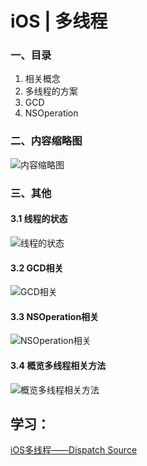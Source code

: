 # iOS | 多线程

### 一、目录
1. 相关概念
2. 多线程的方案
3. GCD
4. NSOperation

### 二、内容缩略图
![内容缩略图](https://upload-images.jianshu.io/upload_images/1893416-4b4c34b91a8fc3c6.png?imageMogr2/auto-orient/strip%7CimageView2/2/w/1240)



### 三、其他
#### 3.1 线程的状态
![线程的状态](https://upload-images.jianshu.io/upload_images/1893416-d5210f05dd96c365.png?imageMogr2/auto-orient/strip%7CimageView2/2/w/1240)

#### 3.2 GCD相关
![GCD相关](https://upload-images.jianshu.io/upload_images/1893416-195c8f8df4bf1e51.png?imageMogr2/auto-orient/strip%7CimageView2/2/w/1240)

#### 3.3 NSOperation相关
![NSOperation相关](https://upload-images.jianshu.io/upload_images/1893416-b6c1ff68a92fef68.png?imageMogr2/auto-orient/strip%7CimageView2/2/w/1240)

#### 3.4 概览多线程相关方法
![概览多线程相关方法](https://upload-images.jianshu.io/upload_images/1893416-6f44993f157a33d4.png?imageMogr2/auto-orient/strip%7CimageView2/2/w/1240)

## 学习：
[iOS多线程——Dispatch Source](https://www.jianshu.com/p/880c2f9301b6)

